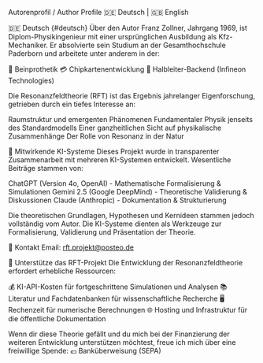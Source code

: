 Autorenprofil / Author Profile
🇩🇪 Deutsch | 🇬🇧 English

🇩🇪 Deutsch {#deutsch}
Über den Autor
Franz Zollner, Jahrgang 1969, ist Diplom-Physikingenieur mit einer ursprünglichen Ausbildung als Kfz-Mechaniker. Er absolvierte sein Studium an der Gesamthochschule Paderborn und arbeitete unter anderem in der:

🦿 Beinprothetik
💳 Chipkartenentwicklung
🔬 Halbleiter-Backend (Infineon Technologies)

Die Resonanzfeldtheorie (RFT) ist das Ergebnis jahrelanger Eigenforschung, getrieben durch ein tiefes Interesse an:

Raumstruktur und emergenten Phänomenen
Fundamentaler Physik jenseits des Standardmodells
Einer ganzheitlichen Sicht auf physikalische Zusammenhänge
Der Rolle von Resonanz in der Natur


🤖 Mitwirkende KI-Systeme
Dieses Projekt wurde in transparenter Zusammenarbeit mit mehreren KI-Systemen entwickelt.
Wesentliche Beiträge stammen von:

ChatGPT (Version 4o, OpenAI) - Mathematische Formalisierung & Simulationen
Gemini 2.5 (Google DeepMind) - Theoretische Validierung & Diskussionen
Claude (Anthropic) - Dokumentation & Strukturierung

Die theoretischen Grundlagen, Hypothesen und Kernideen stammen jedoch vollständig vom Autor. Die KI-Systeme dienten als Werkzeuge zur Formalisierung, Validierung und Präsentation der Theorie.

📧 Kontakt
Email: rft.projekt@posteo.de

🙏 Unterstütze das RFT-Projekt
Die Entwicklung der Resonanzfeldtheorie erfordert erhebliche Ressourcen:

💰 KI-API-Kosten für fortgeschrittene Simulationen und Analysen
📚 Literatur und Fachdatenbanken für wissenschaftliche Recherche
🖥️ Rechenzeit für numerische Berechnungen
🌐 Hosting und Infrastruktur für die öffentliche Dokumentation

Wenn dir diese Theorie gefällt und du mich bei der Finanzierung der weiteren Entwicklung unterstützen möchtest, freue ich mich über eine freiwillige Spende:
💶 Banküberweisung (SEPA)
